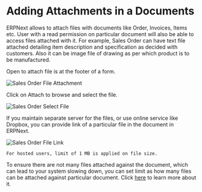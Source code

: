 <h1>Adding Attachments in a Documents</h1>

ERPNext allows to attach files with documents like Order, Invoices, Items etc. User with a read permission on particular document will also be able to access files attached with it. For example, Sales Order can have text file attached detailing item description and specification as decided with customers. Also it can be image file of drawing as per which product is to be manufactured.

Open to attach file is at the footer of a form.

![Sales Order File Attachment]({{docs_base_url}}/assets/img/articles/$SGrab_406.png)

Click on Attach to browse and select the file.

![Sales Order Select File]({{docs_base_url}}/assets/img/articles/$SGrab_407.png)

If you maintain separate server for the files, or use online service like Dropbox, you can provide link of a particular file in the document in ERPNext.

![Sales Order File Link]({{docs_base_url}}/assets/img/articles/$SGrab_408.png)

`For hosted users, limit of 1 MB is applied on file size.`

To ensure there are not many files attached against the document, which can lead to your system slowing down, you can set limit as how many files can be attached against particular document. Click [here](https://erpnext.com/kb/customize/increase-max-attachments) to learn more about it.
<!-- markdown -->